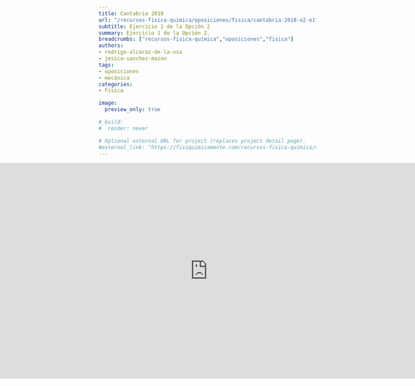 ```yaml
---
title: Cantabria 2018
url: "/recursos-fisica-quimica/oposiciones/fisica/cantabria-2018-o2-e1"
subtitle: Ejercicio 1 de la Opción 2
summary: Ejercicio 1 de la Opción 2.
breadcrumbs: ["recursos-fisica-quimica","oposiciones","fisica"]
authors:
- rodrigo-alcaraz-de-la-osa
- jesica-sanchez-mazon
tags:
- oposiciones
- mecánica
categories:
- Física

image:
  preview_only: true

#_build:
#  render: never

# Optional external URL for project (replaces project detail page).
#external_link: "https://fisiquimicamente.com/recursos-fisica-quimica/oposiciones/fisica/cantabria-2018-o2-e1/cantabria-2018-o2-e1.pdf"
---
```


<iframe src="https://docs.google.com/viewer?url=https://fisiquimicamente.com/recursos-fisica-quimica/oposiciones/fisica/cantabria-2018-o2-e1/cantabria-2018-o2-e1.pdf&embedded=true" style="width: 100vw; height: 500px; position: relative; left: 50%; right: 50%; margin-left: -50vw; margin-right: -50vw;" frameborder="0"></iframe>